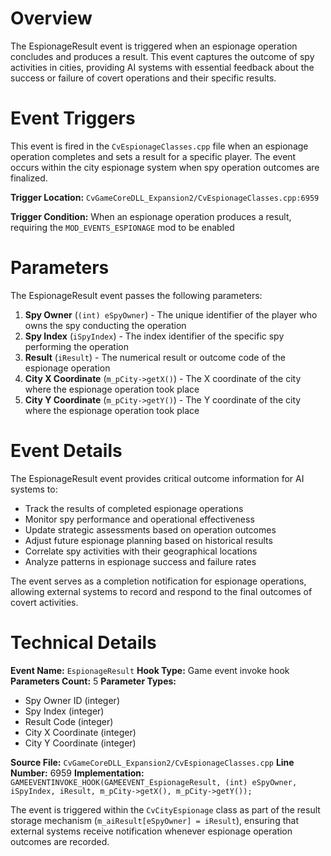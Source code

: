 # Overview

The EspionageResult event is triggered when an espionage operation concludes and produces a result. This event captures the outcome of spy activities in cities, providing AI systems with essential feedback about the success or failure of covert operations and their specific results.

# Event Triggers

This event is fired in the `CvEspionageClasses.cpp` file when an espionage operation completes and sets a result for a specific player. The event occurs within the city espionage system when spy operation outcomes are finalized.

**Trigger Location:** `CvGameCoreDLL_Expansion2/CvEspionageClasses.cpp:6959`

**Trigger Condition:** When an espionage operation produces a result, requiring the `MOD_EVENTS_ESPIONAGE` mod to be enabled

# Parameters

The EspionageResult event passes the following parameters:

1. **Spy Owner** (`(int) eSpyOwner`) - The unique identifier of the player who owns the spy conducting the operation
2. **Spy Index** (`iSpyIndex`) - The index identifier of the specific spy performing the operation
3. **Result** (`iResult`) - The numerical result or outcome code of the espionage operation
4. **City X Coordinate** (`m_pCity->getX()`) - The X coordinate of the city where the espionage operation took place
5. **City Y Coordinate** (`m_pCity->getY()`) - The Y coordinate of the city where the espionage operation took place

# Event Details

The EspionageResult event provides critical outcome information for AI systems to:

- Track the results of completed espionage operations
- Monitor spy performance and operational effectiveness
- Update strategic assessments based on operation outcomes
- Adjust future espionage planning based on historical results
- Correlate spy activities with their geographical locations
- Analyze patterns in espionage success and failure rates

The event serves as a completion notification for espionage operations, allowing external systems to record and respond to the final outcomes of covert activities.

# Technical Details

**Event Name:** `EspionageResult`
**Hook Type:** Game event invoke hook
**Parameters Count:** 5
**Parameter Types:**
- Spy Owner ID (integer)
- Spy Index (integer)
- Result Code (integer)
- City X Coordinate (integer)
- City Y Coordinate (integer)

**Source File:** `CvGameCoreDLL_Expansion2/CvEspionageClasses.cpp`
**Line Number:** 6959
**Implementation:** `GAMEEVENTINVOKE_HOOK(GAMEEVENT_EspionageResult, (int) eSpyOwner, iSpyIndex, iResult, m_pCity->getX(), m_pCity->getY());`

The event is triggered within the `CvCityEspionage` class as part of the result storage mechanism (`m_aiResult[eSpyOwner] = iResult`), ensuring that external systems receive notification whenever espionage operation outcomes are recorded.